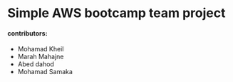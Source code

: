 # Simple AWS bootcamp team project
#### contributors:
- Mohamad Kheil
- Marah Mahajne
- Abed dahod
- Mohamad Samaka